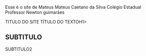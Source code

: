 Esse é o site de Mateus 
Mateus Caetano da Silva
Colégio Estadual Professor Newton guimarães
<!DOCTYPE HTML>
<HTML LANG="PT-BR">
<HEAD>
<TILTLE> TITULO DO SITE </TILTLE>
</HEAD>

<BODY>
</H1> TÍTULO DO TEXTO</BODY>H1>
<BR>
<H2> SUBTITULO</H2>
</H3>SUBTITULO2</H3>
